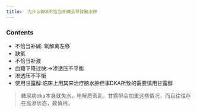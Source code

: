 ```yaml
---
title:  为什么DKA不恰当补碱会导致脑水肿
--- 
```


### Contents
- 不恰当补碱: 氧解离左移
- 缺氧
- 不恰当补液
- 血糖下降过快:→渗透压不平衡
- 渗透压不平衡
- 使用甘露醇:临床上用其来治疗脑水肿但事DKA所致的需要慎用甘露醇
>糖尿病dka本身就失水，电解质紊乱，甘露醇会加重这些情况，而且往往存在高渗状态，故慎用。
